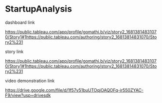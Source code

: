 # StartupAnalysis

dashboard link

https://public.tableau.com/app/profile/gomathi.b/viz/story2_16813814831070/Story1#1https://public.tableau.com/authoring/story2_16813814831070/Story2%231


story link

https://public.tableau.com/app/profile/gomathi.b/viz/story2_16813814831070/Story1#1https://public.tableau.com/authoring/story2_16813814831070/Story2%231


video demonstration link

https://drive.google.com/file/d/1f57v51buUTOqjOAQOFq-ir550ZYAC-F9/view?usp=drivesdk
